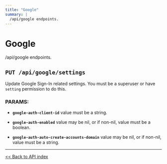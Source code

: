 ```yaml
---
title: "Google"
summary: |
  /api/google endpoints.
---
```


# Google

/api/google endpoints.

## `PUT /api/google/settings`

Update Google Sign-In related settings. You must be a superuser or have `setting` permission to do this.

### PARAMS:

*  **`google-auth-client-id`** value must be a string.

*  **`google-auth-enabled`** value may be nil, or if non-nil, value must be a boolean.

*  **`google-auth-auto-create-accounts-domain`** value may be nil, or if non-nil, value must be a string.

---

[<< Back to API index](../api-documentation.md)